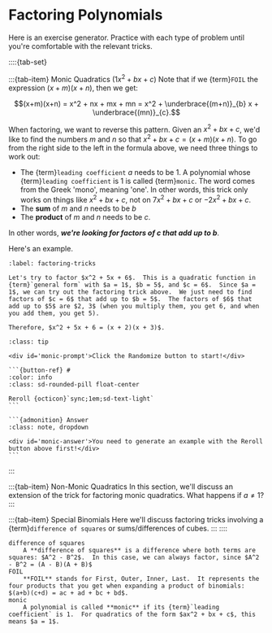 # Factoring Polynomials

Here is an exercise generator.  Practice with each type of problem until you're comfortable with the relevant tricks.

::::{tab-set}

:::{tab-item} Monic Quadratics ($1x^2 + bx + c$)
Note that if we {term}`FOIL` the expression $(x+m)(x+n)$, then we get:

$$(x+m)(x+n) = x^2 + nx + mx + mn = x^2 + \underbrace{(m+n)}_{b} x + \underbrace{(mn)}_{c}.$$

When factoring, we want to reverse this pattern.  Given an $x^2 + bx + c$, we'd like to find the numbers $m$ and $n$ so that $x^2 + bx + c = (x+m)(x+n)$.  To go from the right side to the left in the formula above, we need three things to work out:
- The {term}`leading coefficient` $a$ needs to be 1.  A polynomial whose {term}`leading coefficient` is 1 is called {term}`monic`.  The word comes from the Greek 'mono', meaning 'one'.  In other words, this trick only works on things like $x^2 + bx + c$, not on $7x^2 + bx + c$ or $-2x^2 + bx + c$.
- The **sum** of $m$ and $n$ needs to be $b$
- The **product** of $m$ and $n$ needs to be $c$.

In other words, ***we're looking for factors of $c$ that add up to $b$***.

Here's an example.

```{prf:example}
:label: factoring-tricks

Let's try to factor $x^2 + 5x + 6$.  This is a quadratic function in {term}`general form` with $a = 1$, $b = 5$, and $c = 6$.  Since $a = 1$, we can try out the factoring trick above.  We just need to find factors of $c = 6$ that add up to $b = 5$.  The factors of $6$ that add up to $5$ are $2, 3$ (when you multiply them, you get 6, and when you add them, you get 5).

Therefore, $x^2 + 5x + 6 = (x + 2)(x + 3)$.
```

````{admonition} Experiment
:class: tip

<div id='monic-prompt'>Click the Randomize button to start!</div>

```{button-ref} #
:color: info
:class: sd-rounded-pill float-center

Reroll {octicon}`sync;1em;sd-text-light`
```

```{admonition} Answer
:class: note, dropdown

<div id='monic-answer'>You need to generate an example with the Reroll button above first!</div>
```
````
:::

:::{tab-item} Non-Monic Quadratics
In this section, we'll discuss an extension of the trick for factoring monic quadratics.  What happens if $a \neq 1$?
:::

:::{tab-item} Special Binomials
Here we'll discuss factoring tricks involving a {term}`difference of squares` or sums/differences of cubes.
:::
::::

```{glossary}
difference of squares
    A **difference of squares** is a difference where both terms are squares: $A^2 - B^2$.  In this case, we can always factor, since $A^2 - B^2 = (A - B)(A + B)$
FOIL
    **FOIL** stands for First, Outer, Inner, Last.  It represents the four products that you get when expanding a product of binomials: $(a+b)(c+d) = ac + ad + bc + bd$.
monic
    A polynomial is called **monic** if its {term}`leading coefficient` is 1.  For quadratics of the form $ax^2 + bx + c$, this means $a = 1$.
```

<script src="../../_static/1-factoring.js"></script>